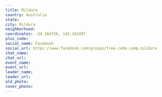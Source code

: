 ```yaml
---
title: Mildura
country: Australia
state: 
city: Mildura
neighborhood: 
coordinates: -34.184726, 142.162497
plus_code:
social_name: Facebook
social_url: https://www.facebook.com/groups/free.code.camp.mildura
chat_name:
chat_url:
event_name:
event_url:
leader_name:
leader_url:
old_photo: 
cover_photo:
---
```

